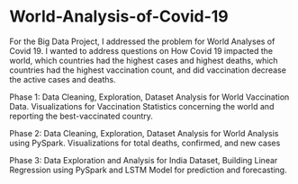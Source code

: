 # World-Analysis-of-Covid-19
For the Big Data Project, I addressed the 
problem for World Analyses of Covid 19. I wanted 
to address questions on How Covid 19 impacted the 
world, which countries had the highest cases and 
highest deaths, which countries had the highest 
vaccination count, and did vaccination decrease the 
active cases and deaths. 

Phase 1: Data Cleaning, Exploration, Dataset 
Analysis for World Vaccination Data. 
Visualizations for Vaccination 
Statistics concerning the world and 
reporting the best-vaccinated 
country.

Phase 2: Data Cleaning, Exploration, Dataset 
Analysis for World Analysis using 
PySpark. Visualizations for total 
deaths, confirmed, and new cases

Phase 3: Data Exploration and Analysis for 
India Dataset, Building Linear 
Regression using PySpark and LSTM 
Model for prediction and 
forecasting.

